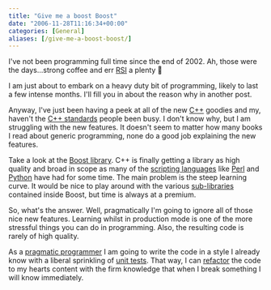 ```yaml
---
title: "Give me a boost Boost"
date: "2006-11-28T11:16:34+00:00"
categories: [General]
aliases: [/give-me-a-boost-boost/]
---
```


I've not been programming full time since the end of 2002. Ah, those were the days...strong coffee and err [RSI](http://web.archive.org/web/20150202123346/http://www.rsi.org.uk/) a plenty 🙂

I am just about to embark on a heavy duty bit of programming, likely to last a few intense months. I'll fill you in about the reason why in another post.

Anyway, I've just been having a peek at all of the new [C++](https://en.wikipedia.org/wiki/C++) goodies and my, haven't the [C++ standards](http://www.open-std.org/jtc1/sc22/wg21/) people been busy. I don't know why, but I am struggling with the new features. It doesn't seem to matter how many books I read about generic programming, none do a good job explaining the new features.

Take a look at the [Boost library](http://www.boost.org/). C++ is finally getting a library as high quality and broad in scope as many of the [scripting languages](https://en.wikipedia.org/wiki/Scripting_programming_language) like [Perl](http://www.perl.org/) and [Python](http://www.python.org/) have had for some time. The main problem is the steep learning curve. It would be nice to play around with the various [sub-libraries](http://www.boost.org/libs/libraries.htm) contained inside Boost, but time is always at a premium.

So, what's the answer. Well, pragmatically I'm going to ignore all of those nice new features. Learning whilst in production mode is one of the more stressful things you can do in programming. Also, the resulting code is rarely of high quality.

As a [pragmatic programmer](http://www.pragmaticprogrammer.com/) I am going to write the code in a style I already know with a liberal sprinkling of [unit tests](http://www.extremeprogramming.org/rules/unittests.html). That way, I can [refactor](http://www.refactoring.com/) the code to my hearts content with the firm knowledge that when I break something I will know immediately.

